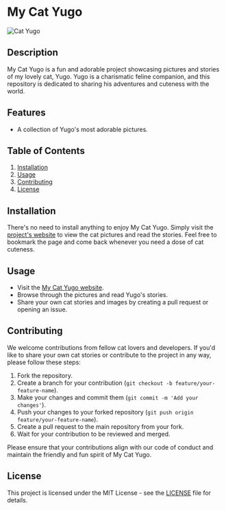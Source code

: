 # My Cat Yugo

![Cat Yugo](cat-yugo.jpg)

## Description

My Cat Yugo is a fun and adorable project showcasing pictures and stories of my lovely cat, Yugo. Yugo is a charismatic feline companion, and this repository is dedicated to sharing his adventures and cuteness with the world.

## Features

- A collection of Yugo's most adorable pictures.

## Table of Contents

1. [Installation](#installation)
2. [Usage](#usage)
3. [Contributing](#contributing)
4. [License](#license)

## Installation

There's no need to install anything to enjoy My Cat Yugo. Simply visit the [project's website](https://antonismavrak.github.io/my-cat-yugo/) to view the cat pictures and read the stories. Feel free to bookmark the page and come back whenever you need a dose of cat cuteness.

## Usage

- Visit the [My Cat Yugo website](https://antonismavrak.github.io/my-cat-yugo/).
- Browse through the pictures and read Yugo's stories.
- Share your own cat stories and images by creating a pull request or opening an issue.

## Contributing

We welcome contributions from fellow cat lovers and developers. If you'd like to share your own cat stories or contribute to the project in any way, please follow these steps:

1. Fork the repository.
2. Create a branch for your contribution (`git checkout -b feature/your-feature-name`).
3. Make your changes and commit them (`git commit -m 'Add your changes'`).
4. Push your changes to your forked repository (`git push origin feature/your-feature-name`).
5. Create a pull request to the main repository from your fork.
6. Wait for your contribution to be reviewed and merged.

Please ensure that your contributions align with our code of conduct and maintain the friendly and fun spirit of My Cat Yugo.

## License

This project is licensed under the MIT License - see the [LICENSE](LICENSE) file for details.
